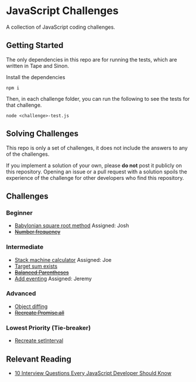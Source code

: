 # JavaScript Challenges

A collection of JavaScript coding challenges.

## Getting Started

The only dependencies in this repo are for running the tests, which are written
in Tape and Sinon.

Install the dependencies

```
npm i
```

Then, in each challenge folder, you can run the following to see the tests for
that challenge.

```
node <challenge>-test.js
```

## Solving Challenges

This repo is only a set of challenges, it does not include the answers to any of
the challenges.

If you implement a solution of your own, please **do not** post it publicly on
this repository. Opening an issue or a pull request with a solution spoils the
experience of the challenge for other developers who find this repository.

## Challenges

### Beginner

* [Babylonian square root method](/babylonian-method/) Assigned: Josh
* ~~[Number frequency](/number-frequency/)~~

### Intermediate

* [Stack machine calculator](/stack-machine-calculator/) Assigned: Joe
* [Target sum exists](/target-sum-exists/)
* ~~[Balanced Parentheses](/balanced-parens/)~~
* [Add eventing](/add-eventing/) Assigned: Jeremy

### Advanced

* [Object diffing](/object-diff/)
* ~~[Recreate Promise.all](/promise-dot-all/)~~

### Lowest Priority (Tie-breaker)

* [Recreate setInterval](/setinterval/)

## Relevant Reading

* [10 Interview Questions Every JavaScript Developer Should Know][js interview questions article]

[js interview questions article]: https://medium.com/javascript-scene/10-interview-questions-every-javascript-developer-should-know-6fa6bdf5ad95
